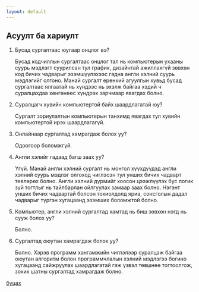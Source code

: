 ```yaml
---
layout: default
---
```


## Асуулт ба хариулт

1. Бусад сургалтаас юугаар онцлог вэ?

   Бусад кодчиллын сургалтаас онцлог тал нь компьютерын ухааны суурь мэдлэгт суурилсан тул график, дизайнтай ажиллахгүй зөвхөн код бичих чадварыг эзэмшүүлэхээс гадна англи хэлний суурь мэдлэгийг олгоно. Манай сургалт ерөнхий агуулгын хувьд бусад сургалтаас ялгаатай нь хүндээс нь эхэлж байгаа хэдий ч суралцахдаа хөнгөнөөс хүндрэх зарчмаар явагдах болно.
   
3. Суралцагч хувийн компьютертой байх шаардлагатай юу?

   Сургалт зориулалтын компьютерын танхимд явагдах тул хувийн компьютертой ирэх шаардлагагүй. 
   
5. Онлайнаар сургалтад хамрагдаж болох уу?

   Одоогоор боломжгүй.

6. Англи хэлийг гадаад багш заах уу?

   Үгүй. Манай англи хэлний сургалт нь монгол хүүхдүүдэд англи хэлний суурь мэдлэг олгоход чиглэсэн тул унших бичих чадварт төвлөрөх болно. Англи хэлний дүрмийг хоосон цээжлүүлэх бус логик зүй тогтлыг нь тайлбарлан ойлгуулах замаар заах болно.  Нэгэнт унших бичих чадвартай болсон тохиолдолд яриа, сонсголын дадал чадварыг түргэн хугацаанд эзэмших боломжтой болно.

7. Компьютер, англи хэлний сургалтад хамтад нь биш зөвхөн нэгд нь сууж болох уу?

   Болно.

8. Сургалтад оюутан хамрагдаж болох уу?

   Болно. Хэрэв программ хангамжийн чиглэлээр суралцаж байгаа оюутан алгоритм болон программчлалын хэлний мэдлэгээ богино хугацаанд сайжруулах шаардлагатай гэж үзвэл төвшнөө тогтоолгож, зохих шатны сургалтад хамрагдаж болно.
   
   
[буцах](./)
